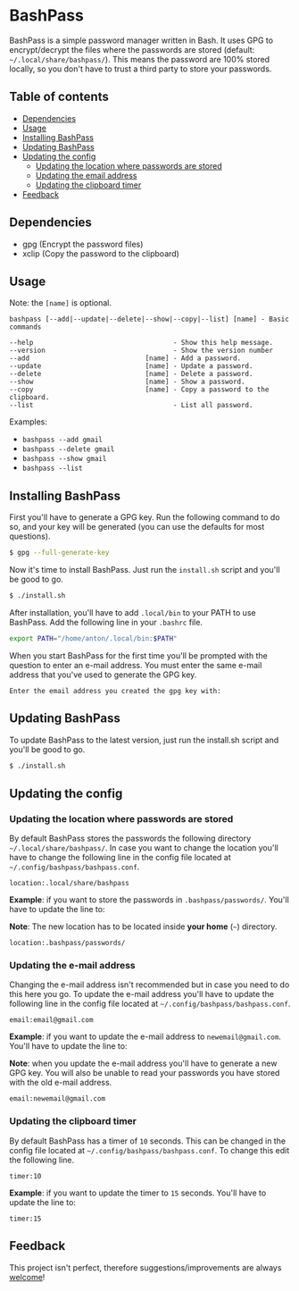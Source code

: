 # BashPass
BashPass is a simple password manager written in Bash. It uses GPG to encrypt/decrypt the files where the passwords are stored (default: `~/.local/share/bashpass/`). This means the password are 100% stored locally, so you don't have to trust a third party to store your passwords.

## Table of contents

- [Dependencies](#dependencies)
- [Usage](#usage)
- [Installing BashPass](#installing-bashpass)
- [Updating BashPass](#updating-bashpass)
- [Updating the config](#updating-the-config)
    - [Updating the location where passwords are stored](#updating-the-location-where-passwords-are-stored)
    - [Updating the email address](#updating-the-e-mail-address)
    - [Updating the clipboard timer](#updating-the-clipboard-timer)
- [Feedback](#feedback)

## Dependencies
- gpg (Encrypt the password files)
- xclip (Copy the password to the clipboard)

## Usage
Note: the `[name]` is optional.

```
bashpass [--add|--update|--delete|--show|--copy|--list] [name] - Basic commands

--help                                   - Show this help message.
--version                                - Show the version number
--add                             [name] - Add a password.
--update                          [name] - Update a password.
--delete                          [name] - Delete a password.
--show                            [name] - Show a password.
--copy                            [name] - Copy a password to the clipboard.
--list                                   - List all password.
```

Examples: 
- `bashpass --add gmail`
- `bashpass --delete gmail`
- `bashpass --show gmail`
- `bashpass --list`

## Installing BashPass
First you'll have to generate a GPG key. Run the following command to do so, and your key will be generated (you can use the defaults for most questions).

```bash
$ gpg --full-generate-key
```

Now it's time to install BashPass. Just run the `install.sh` script and you'll be good to go.

```bash
$ ./install.sh
```

After installation, you'll have to add `.local/bin` to your PATH to use BashPass. Add the following line in your `.bashrc` file.

```bash
export PATH="/home/anton/.local/bin:$PATH"
```

When you start BashPass for the first time you'll be prompted with the question to enter an e-mail address. You must enter the same e-mail address that you've used to generate the GPG key.

```
Enter the email address you created the gpg key with:
```

## Updating BashPass
To update BashPass to the latest version, just run the install.sh script and you'll be good to go.

```bash
$ ./install.sh
```

## Updating the config
### Updating the location where passwords are stored
By default BashPass stores the passwords the following directory `~/.local/share/bashpass/`. In case you want to change the location you'll have to change the following line in the config file located at `~/.config/bashpass/bashpass.conf`.

```
location:.local/share/bashpass
```

**Example**: if you want to store the passwords in `.bashpass/passwords/`. You'll have to update the line to:

**Note**: The new location has to be located inside **your home** (`~`) directory.

```
location:.bashpass/passwords/
```

### Updating the e-mail address
Changing the e-mail address isn't recommended but in case you need to do this here you go. To update the e-mail address you'll have to update the following line in the config file located at `~/.config/bashpass/bashpass.conf`.

```
email:email@gmail.com
```

**Example**: if you want to update the e-mail address to `newemail@gmail.com`. You'll have to update the line to:

**Note**: when you update the e-mail address you'll have to generate a new GPG key. You will also be unable to read your passwords you have stored with the old e-mail address.

```
email:newemail@gmail.com
```

### Updating the clipboard timer
By default BashPass has a timer of `10` seconds. This can be changed in the config file located at `~/.config/bashpass/bashpass.conf`. To change this edit the following line.

```
timer:10
```

**Example**: if you want to update the timer to `15` seconds. You'll have to update the line to:

```
timer:15
```

## Feedback
This project isn't perfect, therefore suggestions/improvements are always [welcome](https://github.com/TuX-sudo/BashPass/issues)!

